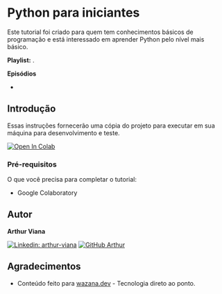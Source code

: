 # Python para iniciantes

 Este tutorial foi criado para quem tem conhecimentos básicos de programação e está interessado em aprender Python pelo nível mais básico.
 
 **Playlist:** []().

**Episódios**

- []()

## Introdução

Essas instruções fornecerão uma cópia do projeto para executar em sua máquina para desenvolvimento e teste.

[![Open In Colab](https://colab.research.google.com/assets/colab-badge.svg)](https://colab.research.google.com/github/VianaArthur/python-for-beginners/blob/main/python-for-beginners.ipynb)

### Pré-requisitos

O que você precisa para completar o tutorial:

- Google Colaboratory

## Autor

**Arthur Viana**

[![Linkedin: arthur-viana](https://img.shields.io/badge/-Arthur%20Viana-blue?style=flat-square&logo=Linkedin&logoColor=white&link=https://www.linkedin.com/in/arthur-viana/)](https://www.linkedin.com/in/arthur-viana/)
[![GitHub Arthur](https://img.shields.io/github/followers/VianaArthur?label=follow&style=social)](https://github.com/VianaArthur)

## Agradecimentos

- Conteúdo feito para [wazana.dev](https://www.wazana.dev/) - Tecnologia direto ao ponto.
